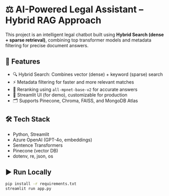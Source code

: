 # ⚖️ AI-Powered Legal Assistant – Hybrid RAG Approach

This project is an intelligent legal chatbot built using **Hybrid Search (dense + sparse retrieval)**, combining top transformer models and metadata filtering for precise document answers.

## 🚀 Features

- 🔍 Hybrid Search: Combines vector (dense) + keyword (sparse) search
- ⚡ Metadata filtering for faster and more relevant matches
- 🧠 Reranking using `all-mpnet-base-v2` for accurate answers
- 💬 Streamlit UI (for demo), customizable for production
- 🗂️ Supports Pinecone, Chroma, FAISS, and MongoDB Atlas

## 🛠️ Tech Stack

- Python, Streamlit
- Azure OpenAI (GPT-4o, embeddings)
- Sentence Transformers
- Pinecone (vector DB)
- dotenv, re, json, os

## ▶️ Run Locally

```bash
pip install -r requirements.txt
streamlit run app.py
